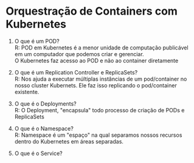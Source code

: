 # Orquestração de Containers com Kubernetes

1. O que é um POD? <br>
   R: POD em Kubernetes é a menor unidade de computação publicável em um computador que podemos criar e gerenciar. <br>
   O Kubernetes faz acesso ao POD e não ao container diretamente

2. O que é um Replication Controller e ReplicaSets? <br>
   R: Nos ajuda a executar múltiplas instâncias de um pod/container no nosso cluster Kubernets. Ele faz isso replicando o pod/container existente.

3. O que é o Deployments? <br>
   R: O Deployment, "encapsula" todo processo de criação de PODs e ReplicaSets 

4. O que é o Namespace? <br>
   R: Namespace é um "espaço" na qual separamos nossos recursos dentro do Kubernetes em áreas separadas.

5. O que é o Service? <br>